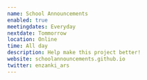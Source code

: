 ```yaml
---
name: School Announcements
enabled: true
meetingdates: Everyday
nextdate: Tommorrow
location: Online
time: All day
description: Help make this project better!
website: schoolannouncements.github.io
twitter: enzanki_ars
---
```

